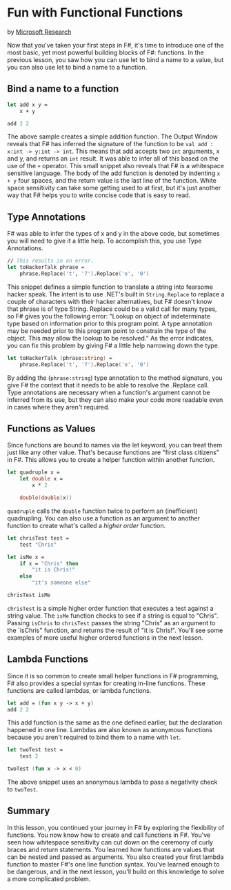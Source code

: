 # Fun with Functional Functions

by [Microsoft Research](https://www.microsoft.com/en-us/research/)

Now that you've taken your first steps in F#, it's time to introduce one of the most basic, yet most powerful building blocks of F#: functions. In the previous lesson, you saw how you can use let to bind a name to a value, but you can also use let to bind a name to a function.

## Bind a name to a function

```fsharp
let add x y =
    x + y

add 2 2
```

The above sample creates a simple addition function. The Output Window reveals that F# has inferred the signature of the function to be `val add : x:int -> y:int -> int`. This means that add accepts two `int` arguments, x and y, and returns an `int` result. It was able to infer all of this based on the use of the `+` operator. This small snippet also reveals that F# is a whitespace sensitive language. The body of the add function is denoted by indenting `x + y` four spaces, and the return value is the last line of the function. White space sensitivity can take some getting used to at first, but it's just another way that F# helps you to write concise code that is easy to read.

## Type Annotations

F# was able to infer the types of x and y in the above code, but sometimes you will need to give it a little help. To accomplish this, you use Type Annotations.

```fsharp
// This results in an error.
let toHackerTalk phrase =
    phrase.Replace('t', '7').Replace('o', '0')
```

This snippet defines a simple function to translate a string into fearsome hacker speak. The intent is to use .NET's built in `String.Replace` to replace a couple of characters with their hacker alternatives, but F# doesn't know that phrase is of type String. Replace could be a valid call for many types, so F# gives you the following error: "Lookup on object of indeterminate type based on information prior to this program point. A type annotation may be needed prior to this program point to constrain the type of the object. This may allow the lookup to be resolved." As the error indicates, you can fix this problem by giving F# a little help narrowing down the type.

```fsharp
let toHackerTalk (phrase:string) =
    phrase.Replace('t', '7').Replace('o', '0')
```

By adding the (`phrase:string`) type annotation to the method signature, you give F# the context that it needs to be able to resolve the .Replace call. Type annotations are necessary when a function's argument cannot be inferred from its use, but they can also make your code more readable even in cases where they aren't required.

## Functions as Values

Since functions are bound to names via the let keyword, you can treat them just like any other value. That's because functions are "first class citizens" in F#. This allows you to create a helper function within another function.

```fsharp
let quadruple x =
    let double x =
        x * 2

    double(double(x))
```

`quadruple` calls the `double` function twice to perform an (inefficient) quadrupling.
You can also use a function as an argument to another function to create what's called a *higher order* function.

```fsharp
let chrisTest test =
    test "Chris"

let isMe x =
    if x = "Chris" then
        "it is Chris!"
    else
        "it's someone else"

chrisTest isMe
```

`chrisTest` is a simple higher order function that executes a test against a string value. The `isMe` function checks to see if a string is equal to "Chris". Passing `isChris` to `chrisTest` passes the string "Chris" as an argument to the `isChris" function, and returns the result of "it is Chris!". You'll see some examples of more useful higher ordered functions in the next lesson.

## Lambda Functions

Since it is so common to create small helper functions in F# programming, F# also provides a special syntax for creating in-line functions. These functions are called lambdas, or lambda functions.

```fsharp
let add = (fun x y -> x + y)
add 2 2
```

This add function is the same as the one defined earlier, but the declaration happened in one line. Lambdas are also known as anonymous functions because you aren't required to bind them to a name with `let`.

```fsharp
let twoTest test =
    test 2

twoTest (fun x -> x < 0)
```

The above snippet uses an anonymous lambda to pass a negativity check to `twoTest`.

## Summary

In this lesson, you continued your journey in F# by exploring the flexibility of functions. You now know how to create and call functions in F#. You've seen how whitespace sensitivity can cut down on the ceremony of curly braces and return statements. You learned how functions are values that can be nested and passed as arguments. You also created your first lambda function to master F#'s one line function syntax. You've learned enough to be dangerous, and in the next lesson, you'll build on this knowledge to solve a more complicated problem.
